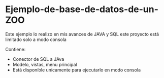 # Ejemplo-de-base-de-datos-de-un-ZOO
Este ejemplo lo realizo en mis avances de JAVA y SQL este proyecto está limitado solo a modo consola

Contiene:
- Conector de SQL a JAva
- Modelo, vistas, menu principal
- Está disponible unicamente para ejecutarlo en modo consola
